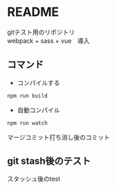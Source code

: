 # README

gitテスト用のリポジトリ  
webpack + sass + vue　導入  
  
## コマンド

- コンパイルする

```bash
npm run build
```

- 自動コンパイル

```bash
npm run watch
```

マージコミット打ち消し後のコミット
## git stash後のテスト

スタッシュ後のtest